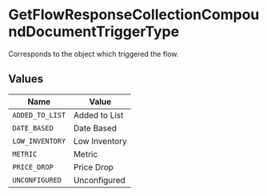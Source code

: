 # GetFlowResponseCollectionCompoundDocumentTriggerType

Corresponds to the object which triggered the flow.


## Values

| Name            | Value           |
| --------------- | --------------- |
| `ADDED_TO_LIST` | Added to List   |
| `DATE_BASED`    | Date Based      |
| `LOW_INVENTORY` | Low Inventory   |
| `METRIC`        | Metric          |
| `PRICE_DROP`    | Price Drop      |
| `UNCONFIGURED`  | Unconfigured    |